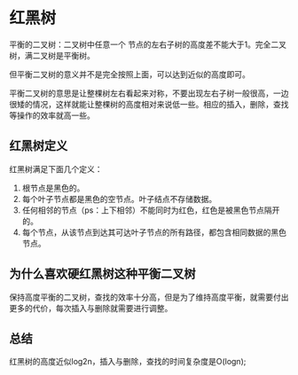 # 红黑树

平衡的二叉树：二叉树中任意一个 节点的左右子树的高度差不能大于1。完全二叉树，满二叉树是平衡树。

但平衡二叉树的意义并不是完全按照上面，可以达到近似的高度即可。

平衡二叉树的意思是让整棵树左右看起来对称，不要出现左右子树一般很高，一边很矮的情况，这样就能让整棵树的高度相对来说低一些。相应的插入，删除，查找等操作的效率就高一些。

## 红黑树定义

红黑树满足下面几个定义：

1. 根节点是黑色的。
2. 每个叶子节点都是黑色的空节点。叶子结点不存储数据。
3. 任何相邻的节点（ps：上下相邻）不能同时为红色，红色是被黑色节点隔开的。
4. 每个节点，从该节点到达其可达叶子节点的所有路径，都包含相同数据的黑色节点。

## 为什么喜欢硬红黑树这种平衡二叉树

保持高度平衡的二叉树，查找的效率十分高，但是为了维持高度平衡，就需要付出更多的代价，每次插入与删除就需要进行调整。

## 总结

红黑树的高度近似log2n，插入与删除，查找的时间复杂度是O(logn);
